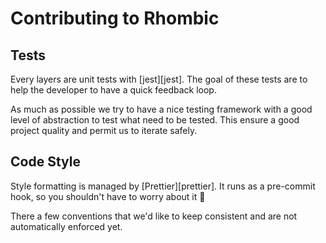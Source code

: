 # Contributing to Rhombic

## Tests

Every layers are unit tests with [jest][jest]. The goal of these tests are to help the developer to have a quick feedback loop.

As much as possible we try to have a nice testing framework with a good level of abstraction to test what need to be tested. This ensure a good project quality and permit us to iterate safely.

## Code Style

Style formatting is managed by [Prettier][prettier]. It runs as a pre-commit hook, so you shouldn't have to worry about it 👐

There a few conventions that we'd like to keep consistent and are not automatically enforced yet.
